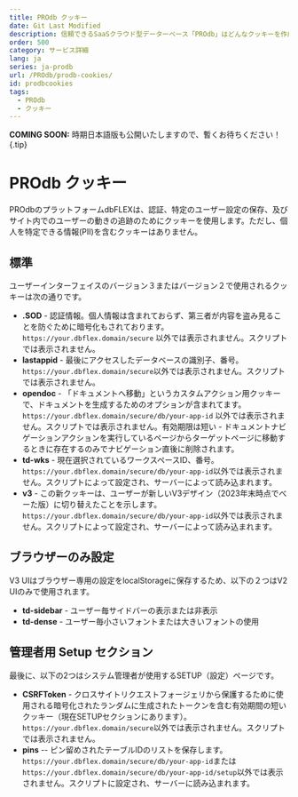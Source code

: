 ```yaml
---
title: PROdb クッキー
date: Git Last Modified
description: 信頼できるSaaSクラウド型データーベース「PROdb」はどんなクッキーを作成するか。
order: 500
category: サービス詳細
lang: ja
series: ja-prodb
url: /PROdb/prodb-cookies/
id: prodbcookies
tags:
  - PROdb
  - クッキー
---
```


**COMING SOON:** 時期日本語版も公開いたしますので、暫くお待ちください！ {.tip}
          
# PROdb クッキー

PROdbのプラットフォームdbFLEXは、認証、特定のユーザー設定の保存、及びサイト内でのユーザーの動きの追跡のためにクッキーを使用します。ただし、個人を特定できる情報(PII)を含むクッキーはありません。

## 標準

ユーザーインターフェイスのバージョン３またはバージョン２で使用されるクッキーは次の通りです。

* **.SOD** - 認証情報。個人情報は含まれておらず、第三者が内容を盗み見ることを防ぐために暗号化もされております。`https://your.dbflex.domain/secure` 以外では表示されません。スクリプトでは表示されません。
* **lastappid** - 最後にアクセスしたデータベースの識別子、番号。`https://your.dbflex.domain/secure`以外では表示されません。スクリプトでは表示されません。
* **opendoc** - 「ドキュメントへ移動」というカスタムアクション用クッキーで、ドキュメントを生成するためのオプションが含まれてます。`https://your.dbflex.domain/secure/db/your-app-id` 以外では表示されません。スクリプトでは表示されません。有効期限は短い - ドキュメントナビゲーションアクションを実行しているページからターゲットページに移動するときに存在するのみでナビゲーション直後に削除されます。
* **td-wks** - 現在選択されているワークスペースID、番号。`https://your.dbflex.domain/secure/db/your-app-id`以外では表示されません。スクリプトによって設定され、サーバーによって読み込まれます。
* **v3** - この新クッキーは、ユーザーが新しいV3デザイン（2023年末時点でべーた版）に切り替えたことを示します。`https://your.dbflex.domain/secure/db/your-app-id`以外では表示されません。スクリプトによって設定され、サーバーによって読み込まれます。

## ブラウザーのみ設定

V3 UIはブラウザー専用の設定をlocalStorageに保存するため、以下の２つはV2 UIのみで使用されます。

* **td-sidebar** - ユーザー毎サイドバーの表示または非表示
* **td-dense** - ユーザー毎小さいフォントまたは大きいフォントの使用

## 管理者用 Setup セクション

最後に、以下の2つはシステム管理者が使用するSETUP（設定）ページです。

* **CSRFToken** - クロスサイトリクエストフォージェリから保護するために使用される暗号化されたランダムに生成されたトークンを含む有効期間の短いクッキー（現在SETUPセクションにあります）。`https://your.dbflex.domain/secure`以外では表示されません。スクリプトでは表示されません。
* **pins** -- ピン留めされたテーブルIDのリストを保存します。`https://your.dbflex.domain/secure/db/your-app-id`または`https://your.dbflex.domain/secure/db/your-app-id/setup`以外では表示されません。スクリプトに設定され、サーバーに読み込まれます。
